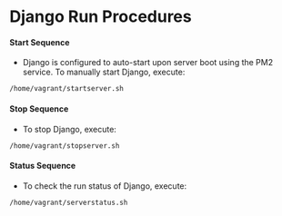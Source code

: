 # Django Run Procedures

#### Start Sequence
* Django is configured to auto-start upon server boot using the PM2 service.
To manually start Django, execute:
```
/home/vagrant/startserver.sh
```

#### Stop Sequence
* To stop Django, execute:
```
/home/vagrant/stopserver.sh
```

#### Status Sequence
* To check the run status of Django, execute:
```
/home/vagrant/serverstatus.sh
```

